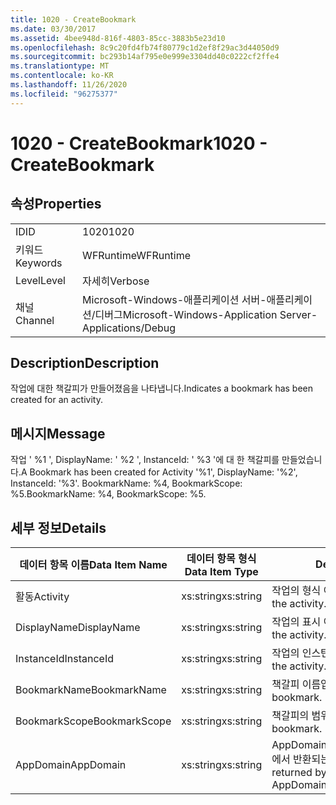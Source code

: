 ```yaml
---
title: 1020 - CreateBookmark
ms.date: 03/30/2017
ms.assetid: 4bee948d-816f-4803-85cc-3883b5e23d10
ms.openlocfilehash: 8c9c20fd4fb74f80779c1d2ef8f29ac3d44050d9
ms.sourcegitcommit: bc293b14af795e0e999e3304dd40c0222cf2ffe4
ms.translationtype: MT
ms.contentlocale: ko-KR
ms.lasthandoff: 11/26/2020
ms.locfileid: "96275377"
---
```

# <a name="1020---createbookmark"></a><span data-ttu-id="24465-102">1020 - CreateBookmark</span><span class="sxs-lookup"><span data-stu-id="24465-102">1020 - CreateBookmark</span></span>

## <a name="properties"></a><span data-ttu-id="24465-103">속성</span><span class="sxs-lookup"><span data-stu-id="24465-103">Properties</span></span>  
  
|||  
|-|-|  
|<span data-ttu-id="24465-104">ID</span><span class="sxs-lookup"><span data-stu-id="24465-104">ID</span></span>|<span data-ttu-id="24465-105">1020</span><span class="sxs-lookup"><span data-stu-id="24465-105">1020</span></span>|  
|<span data-ttu-id="24465-106">키워드</span><span class="sxs-lookup"><span data-stu-id="24465-106">Keywords</span></span>|<span data-ttu-id="24465-107">WFRuntime</span><span class="sxs-lookup"><span data-stu-id="24465-107">WFRuntime</span></span>|  
|<span data-ttu-id="24465-108">Level</span><span class="sxs-lookup"><span data-stu-id="24465-108">Level</span></span>|<span data-ttu-id="24465-109">자세히</span><span class="sxs-lookup"><span data-stu-id="24465-109">Verbose</span></span>|  
|<span data-ttu-id="24465-110">채널</span><span class="sxs-lookup"><span data-stu-id="24465-110">Channel</span></span>|<span data-ttu-id="24465-111">Microsoft-Windows-애플리케이션 서버-애플리케이션/디버그</span><span class="sxs-lookup"><span data-stu-id="24465-111">Microsoft-Windows-Application Server-Applications/Debug</span></span>|  
  
## <a name="description"></a><span data-ttu-id="24465-112">Description</span><span class="sxs-lookup"><span data-stu-id="24465-112">Description</span></span>  

 <span data-ttu-id="24465-113">작업에 대한 책갈피가 만들어졌음을 나타냅니다.</span><span class="sxs-lookup"><span data-stu-id="24465-113">Indicates a bookmark has been created for an activity.</span></span>  
  
## <a name="message"></a><span data-ttu-id="24465-114">메시지</span><span class="sxs-lookup"><span data-stu-id="24465-114">Message</span></span>  

 <span data-ttu-id="24465-115">작업 ' %1 ', DisplayName: ' %2 ', InstanceId: ' %3 '에 대 한 책갈피를 만들었습니다.</span><span class="sxs-lookup"><span data-stu-id="24465-115">A Bookmark has been created for Activity '%1', DisplayName: '%2', InstanceId: '%3'.</span></span>  <span data-ttu-id="24465-116">BookmarkName: %4, BookmarkScope: %5.</span><span class="sxs-lookup"><span data-stu-id="24465-116">BookmarkName: %4, BookmarkScope: %5.</span></span>  
  
## <a name="details"></a><span data-ttu-id="24465-117">세부 정보</span><span class="sxs-lookup"><span data-stu-id="24465-117">Details</span></span>  
  
|<span data-ttu-id="24465-118">데이터 항목 이름</span><span class="sxs-lookup"><span data-stu-id="24465-118">Data Item Name</span></span>|<span data-ttu-id="24465-119">데이터 항목 형식</span><span class="sxs-lookup"><span data-stu-id="24465-119">Data Item Type</span></span>|<span data-ttu-id="24465-120">Description</span><span class="sxs-lookup"><span data-stu-id="24465-120">Description</span></span>|  
|--------------------|--------------------|-----------------|  
|<span data-ttu-id="24465-121">활동</span><span class="sxs-lookup"><span data-stu-id="24465-121">Activity</span></span>|<span data-ttu-id="24465-122">xs:string</span><span class="sxs-lookup"><span data-stu-id="24465-122">xs:string</span></span>|<span data-ttu-id="24465-123">작업의 형식 이름입니다.</span><span class="sxs-lookup"><span data-stu-id="24465-123">The type name of the activity.</span></span>|  
|<span data-ttu-id="24465-124">DisplayName</span><span class="sxs-lookup"><span data-stu-id="24465-124">DisplayName</span></span>|<span data-ttu-id="24465-125">xs:string</span><span class="sxs-lookup"><span data-stu-id="24465-125">xs:string</span></span>|<span data-ttu-id="24465-126">작업의 표시 이름입니다.</span><span class="sxs-lookup"><span data-stu-id="24465-126">The display name of the activity.</span></span>|  
|<span data-ttu-id="24465-127">InstanceId</span><span class="sxs-lookup"><span data-stu-id="24465-127">InstanceId</span></span>|<span data-ttu-id="24465-128">xs:string</span><span class="sxs-lookup"><span data-stu-id="24465-128">xs:string</span></span>|<span data-ttu-id="24465-129">작업의 인스턴스 ID입니다.</span><span class="sxs-lookup"><span data-stu-id="24465-129">The instance id of the activity.</span></span>|  
|<span data-ttu-id="24465-130">BookmarkName</span><span class="sxs-lookup"><span data-stu-id="24465-130">BookmarkName</span></span>|<span data-ttu-id="24465-131">xs:string</span><span class="sxs-lookup"><span data-stu-id="24465-131">xs:string</span></span>|<span data-ttu-id="24465-132">책갈피 이름입니다.</span><span class="sxs-lookup"><span data-stu-id="24465-132">The name of the bookmark.</span></span>|  
|<span data-ttu-id="24465-133">BookmarkScope</span><span class="sxs-lookup"><span data-stu-id="24465-133">BookmarkScope</span></span>|<span data-ttu-id="24465-134">xs:string</span><span class="sxs-lookup"><span data-stu-id="24465-134">xs:string</span></span>|<span data-ttu-id="24465-135">책갈피의 범위입니다.</span><span class="sxs-lookup"><span data-stu-id="24465-135">The scope of the bookmark.</span></span>|  
|<span data-ttu-id="24465-136">AppDomain</span><span class="sxs-lookup"><span data-stu-id="24465-136">AppDomain</span></span>|<span data-ttu-id="24465-137">xs:string</span><span class="sxs-lookup"><span data-stu-id="24465-137">xs:string</span></span>|<span data-ttu-id="24465-138">AppDomain.CurrentDomain.FriendlyName에서 반환되는 문자열입니다.</span><span class="sxs-lookup"><span data-stu-id="24465-138">The string returned by AppDomain.CurrentDomain.FriendlyName.</span></span>|
